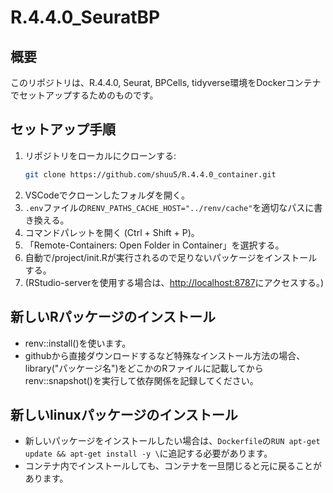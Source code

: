 # R.4.4.0_SeuratBP

## 概要
このリポジトリは、R.4.4.0, Seurat, BPCells, tidyverse環境をDockerコンテナでセットアップするためのものです。

## セットアップ手順

1. リポジトリをローカルにクローンする:
    ```bash
    git clone https://github.com/shuu5/R.4.4.0_container.git
    ```
2. VSCodeでクローンしたフォルダを開く。
3. `.env`ファイルの`RENV_PATHS_CACHE_HOST="../renv/cache"`を適切なパスに書き換える。
4. コマンドパレットを開く (Ctrl + Shift + P)。
5. 「Remote-Containers: Open Folder in Container」を選択する。
6. 自動で/project/init.Rが実行されるので足りないパッケージをインストールする。
7. (RStudio-serverを使用する場合は、[http://localhost:8787](http://localhost:8787)にアクセスする。)


## 新しいRパッケージのインストール

- renv::install()を使います。
- githubから直接ダウンロードするなど特殊なインストール方法の場合、library("パッケージ名")をどこかのRファイルに記載してからrenv::snapshot()を実行して依存関係を記録してください。

## 新しいlinuxパッケージのインストール

- 新しいパッケージをインストールしたい場合は、`Dockerfile`の`RUN apt-get update && apt-get install -y \`に追記する必要があります。
- コンテナ内でインストールしても、コンテナを一旦閉じると元に戻ることがあります。
